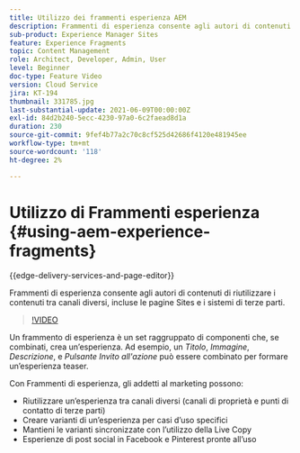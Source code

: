 ```yaml
---
title: Utilizzo dei frammenti esperienza AEM
description: Frammenti di esperienza consente agli autori di contenuti di riutilizzare i contenuti tra canali diversi, incluse le pagine Sites e i sistemi di terze parti.
sub-product: Experience Manager Sites
feature: Experience Fragments
topic: Content Management
role: Architect, Developer, Admin, User
level: Beginner
doc-type: Feature Video
version: Cloud Service
jira: KT-194
thumbnail: 331785.jpg
last-substantial-update: 2021-06-09T00:00:00Z
exl-id: 84d2b240-5ecc-4230-97a0-6c2faead8d1a
duration: 230
source-git-commit: 9fef4b77a2c70c8cf525d42686f4120e481945ee
workflow-type: tm+mt
source-wordcount: '118'
ht-degree: 2%

---
```


# Utilizzo di Frammenti esperienza {#using-aem-experience-fragments}

{{edge-delivery-services-and-page-editor}}

Frammenti di esperienza consente agli autori di contenuti di riutilizzare i contenuti tra canali diversi, incluse le pagine Sites e i sistemi di terze parti.

>[!VIDEO](https://video.tv.adobe.com/v/331785?quality=12&learn=on)

Un frammento di esperienza è un set raggruppato di componenti che, se combinati, crea un’esperienza. Ad esempio, un *Titolo*, *Immagine*, *Descrizione*, e *Pulsante Invito all&#39;azione* può essere combinato per formare un’esperienza teaser.

Con Frammenti di esperienza, gli addetti al marketing possono:

* Riutilizzare un’esperienza tra canali diversi (canali di proprietà e punti di contatto di terze parti)
* Creare varianti di un’esperienza per casi d’uso specifici
* Mantieni le varianti sincronizzate con l’utilizzo della Live Copy
* Esperienze di post social in Facebook e Pinterest pronte all’uso
